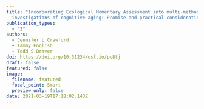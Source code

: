 ```yaml
---
title: "Incorporating Ecological Momentary Assessment into multi-method
  investigations of cognitive aging: Promise and practical considerations"
publication_types:
  - "2"
authors:
  - Jennifer L Crawford
  - Tammy English
  - Todd S Braver
doi: https://doi.org/10.31234/osf.io/pc8tj
draft: false
featured: false
image:
  filename: featured
  focal_point: Smart
  preview_only: false
date: 2021-03-19T17:18:02.143Z
---
```

